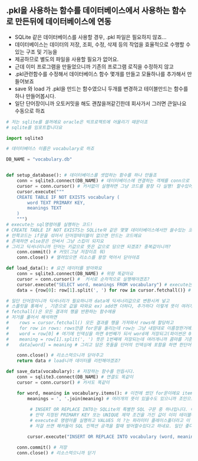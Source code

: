 ## .pkl을 사용하는 함수를 데이터베이스에서 사용하는 함수로 만든뒤에 데이터베이스에 연동

- SQLite 같은 데이터베이스를 사용할 경우, .pkl 파일은 필요하지 않죠...
- 데이터베이스는 데이터의 저장, 조회, 수정, 삭제 등의 작업을 효율적으로 수행할 수 있는 구조 및 기능을
- 제공하므로 별도의 파일을 사용할 필요가 없어요.
- 근데 이미 프로그램을 만들었으니까 기존의 프로그램 로직을 수정하지 않고
- .pkl관련함수를 수정해서 데이터베이스 함수 몇개를 만들고 모듈하나를 추가해서 만들어보죠
- save 와 load 가 .pkl을 만드는 함수였으니 두개를 변경하고 테이블만드는 함수를 하나 만들어봅시다.
- 일단 단어장이니까 오토커밋을 해도 괜찮을꺼같긴한데 회사가서 그러면 큰일나요 수동으로 하죠
  
```python
# 저는 sqlite를 쓸꺼에요 oracle은 빅프로젝트에 어울리기 때문이죠
# sqlite를 임포트합니다요

import sqlite3

# 데이터베이스 이름은 vocabulary로 하죠

DB_NAME = "vocabulary.db"
```
```python

def setup_database(): # 데이터베이스를 셋업하는 함수를 하나 만들죠
    conn = sqlite3.connect(DB_NAME) # 데이터베이스에 연결하는 객체를 conn으로 , DB_NAME은 파일이름변수에요
    cursor = conn.cursor() # 커서없이 실행하면 그냥 코드를 왕창 다 실행! 할수있어요 그러면 망하는거에요
    cursor.execute("""
    CREATE TABLE IF NOT EXISTS vocabulary (
        word TEXT PRIMARY KEY,
        meanings TEXT
    )
    """)
# execute는 sql명령어를 실행하는 코드!
# CREATE TABLE IF NOT EXISTS는 SQLite와 같은 몇몇 데이터베이스에서만 쓸수있는 코드에요
# 안쪽코드는 if문을 섞어서 단어장테이블이 없으면 만드는 코드에요
# 존재하면 else문은 안써서 그냥 스킵이 되지요
# 그리고 딕셔너리니까 단어는 키값으로 뜻은 값으로 담으면 되겠죠? 중복값이니까?
    conn.commit() # 커밋(그냥 저장이죠 뭐)
    conn.close() # 열려있으면 리소스를 왕창 먹어서 닫아야죠

```
```python
def load_data(): # 요건 데이터를 받아와요
    conn = sqlite3.connect(DB_NAME) # 위랑 똑같아요
    cursor = conn.cursor() #  커서로 순차적으로 실행해야겠죠?
    cursor.execute("SELECT word, meanings FROM vocabulary") # execute는 실행하는 코드고 select로 vocabulary테이블에서 word열과 meaning열을 가져와요
    data = {row[0]: row[1].split(', ') for row in cursor.fetchall()} # 요 코드는 해석하자면

# 일단 단어장이니까 딕셔너리가 필요하니까 data에 딕셔너리값으로 변환시켜 넣고
# 스플릿을 통해서 , 기준으로 값을 따와요 ex) add면 더하다, 추가하다 이렇게 뜻이 여러개니까
# fetchall()은 모든 결과의 행을 반환하는 함수에용
# 저거를 풀어서 해석하면
#    rows = cursor.fetchall() 모든 결과를 행을 가져와서 rows에 할당하고
#    for row in rows: rows만큼 for문을 돌리는데 row는 그냥 내맘대로 이름정한거에요 
#    word = row[0] # 여기에 인덱싱을 하면 0번째가 되서 word에 저장되고(파이썬은 0부터 끝-1까지니까)
#    meaning = row[1].split(', ') 뜻은 1번째에 저장되는데 여러개니까 콤마를 기준으로 스플릿해서 일단 담습니다. 기본으로 리스트에 담기니까 그냥 넣으면 되요
#    data[word] = meaning # 그리고 담은 뜻들을 단어의 인덱싱에 포함을 하면 한단어에 여러개의 뜻이 담기게 됩니다. 

    conn.close() # 리소스먹으니까 닫아주고
    return data # load니까 데이터를 리턴해야겠죠?
```
```python
def save_data(vocabulary): # 저장하는 함수를 만듭시다.
    conn = sqlite3.connect(DB_NAME) # 연결도 똑같이
    cursor = conn.cursor() # 커서도 똑같이

    for word, meaning in vocabulary.items(): # 이전에 썼던 for문이에요 items()는 get()과 다르게 키, 값 다 가져올수있어요
        meanings = ', '.join(meaning) # 여러개의 뜻이 있을수도 있으니까 조인으로 콤마를 기준삼아서 뜻을 옆에다가 붙인변수를 meanings라고 할까요?
           
         # INSERT OR REPLACE INTO는 SQLite의 특별한 SQL 구문 중 하나입니다. 이 구문은 주어진 데이터를 테이블에 삽입하려고 시도하며,
         # 만약 지정된 PRIMARY KEY 또는 UNIQUE 제약 조건을 가진 값이 이미 테이블에 존재하는 경우 해당 레코드를 대체한다고 하네용.
         # execute로 명령어를 실행하고 VALUES 의 ?는 파라미터 플레이스홀더라고 이 플레이스홀더는 코드에서 제공되는 값으로 대체된다고 하네요.
         # 저걸 쓰면 해커들이 SQL 인젝션 공격을 할때 방어할수있다고 하네요. 일단 좋다니까 쓰죠 뭐

        cursor.execute("INSERT OR REPLACE INTO vocabulary (word, meaning) VALUES (?, ?)", (word, meanings)) 

    conn.commit() # 저장 
    conn.close() # 리소스먹으니까 닫기
```
